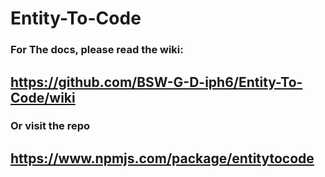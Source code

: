 # Entity-To-Code

### For The docs, please read the wiki:

## https://github.com/BSW-G-D-iph6/Entity-To-Code/wiki

### Or visit the repo

## https://www.npmjs.com/package/entitytocode
